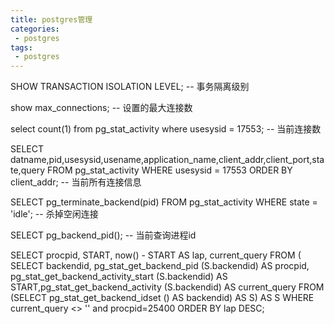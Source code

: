 ```yaml
---
title: postgres管理
categories:
 - postgres
tags: 
 - postgres
---
```


SHOW TRANSACTION ISOLATION LEVEL; -- 事务隔离级别

show max_connections; -- 设置的最大连接数

select count(1) from pg_stat_activity where usesysid = 17553; -- 当前连接数

SELECT datname,pid,usesysid,usename,application_name,client_addr,client_port,state,query 
FROM pg_stat_activity WHERE usesysid = 17553 ORDER BY client_addr; -- 当前所有连接信息

SELECT pg_terminate_backend(pid) FROM pg_stat_activity WHERE state = 'idle'; -- 杀掉空闲连接

SELECT pg_backend_pid(); -- 当前查询进程id


SELECT procpid, START, now() - START AS lap, current_query  FROM ( SELECT backendid, pg_stat_get_backend_pid (S.backendid) AS procpid,
pg_stat_get_backend_activity_start (S.backendid) AS START,pg_stat_get_backend_activity (S.backendid) AS current_query  FROM (SELECT
pg_stat_get_backend_idset () AS backendid) AS S) AS S WHERE current_query <> '<IDLE>' and procpid=25400  ORDER BY lap DESC;















